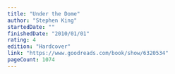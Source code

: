 ```yaml
---
title: "Under the Dome"
author: "Stephen King"
startedDate: ""
finishedDate: "2010/01/01"
rating: 4
edition: "Hardcover"
link: "https://www.goodreads.com/book/show/6320534"
pageCount: 1074
---
```



